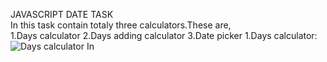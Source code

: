 JAVASCRIPT DATE TASK                                                                                                                                                     
       In this task contain totaly three calculators.These are,                                                                                                           
                1.Days calculator 
                2.Days adding calculator 
                3.Date picker 
1.Days calculator:
![Days calculator](https://user-images.githubusercontent.com/111170152/201464896-a5bdd00b-130d-4c58-9571-7114eb89992e.jpeg)
In


